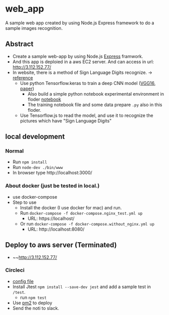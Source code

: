 # web_app
A sample web app created by using Node.js Express framework to do a sample images recognition.

## Abstract
- Create a sample web-app by using Node.js [Express](https://expressjs.com/) framwork.
- And this app is deploied in a aws EC2 server. And can access in url: http://3.112.152.77/
- In website, there is a method of Sign Language Digits recognize. -> [reference](https://qiita.com/PonDad/items/14d1d1c0e6e80a43e0b7)
  - Use python Tensorflow.keras to train a deep CNN model ([VGG16](https://www.pyimagesearch.com/2017/03/20/imagenet-vggnet-resnet-inception-xception-keras/), [paper](https://arxiv.org/abs/1409.1556))
    - Also build a simple python notebook experimental environment in floder [notebook](https://github.com/MyDuan/web_app/tree/master/notebook)
    - The training notebook file and some data prepare `.py` also in this floder.
  - Use Tensorflow.js to read the model, and use it to recognize the pictures which have "Sign Language Digits"

## local development
### Normal
  - Run `npm install`
  - Run `node-dev ./bin/www`
  - In browser type http://localhost:3000/
### About docker (just be tested in local.)
  - use docker-compose
  - Step to use
     - Install the docker (I use docker for mac) and run.
     - Run `docker-compose -f docker-compose.nginx_test.yml up`
         - URL: https://localhost/
     - Or run `docker-compose -f docker-compose.without_nginx.yml up`
         - URL: http://localhost:8080/

## Deploy to aws server (Terminated)
- ~~http://3.112.152.77/
### Circleci

  - [config file](https://github.com/MyDuan/web_app/blob/master/.circleci/config.yml)
  - Install Jtest `npm install --save-dev jest` and add a sample test in `/test`.
      - run `npm test`
  - Use [pm2](https://qiita.com/sakkuntyo/items/4ddabbb356254d863aae) to deploy
  - Send the noti to slack.
